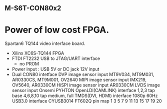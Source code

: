 ## M-S6T-CON80x2

# Power of low cost FPGA.

Spartan6 TQ144 video interface board.<p>

- Xilinx XC6S-TQ144 FPGA
- FTDI FT2232 USB to JTAG/UART interface
  - no PROM
- Power input : USB 5V or DC jack 12V input
- Dual CON80 intetface
  DVP image sensor input
    MT9V034, MT9M031, AR0330CS, MT9M001, OV2640
  MIPI image sensor input
    IMX219, OV5640, AR0330CM
  HiSPI image sensor input
    AR0330CM
  LVDS image sensor input
    Onsemi PYHTON
  OpenLDI(CAMLINK) interface
    1,2,3 tap base
    4,6,8,10 tap medium, full
  TMDS(DVI, HDMI) interface
    1080p 60Hz
  USB3.0 interface
    CYUSB3014
    FT602Q
pin map
 1
 3
 5
 7
 9
11
13
15
17
19
20
